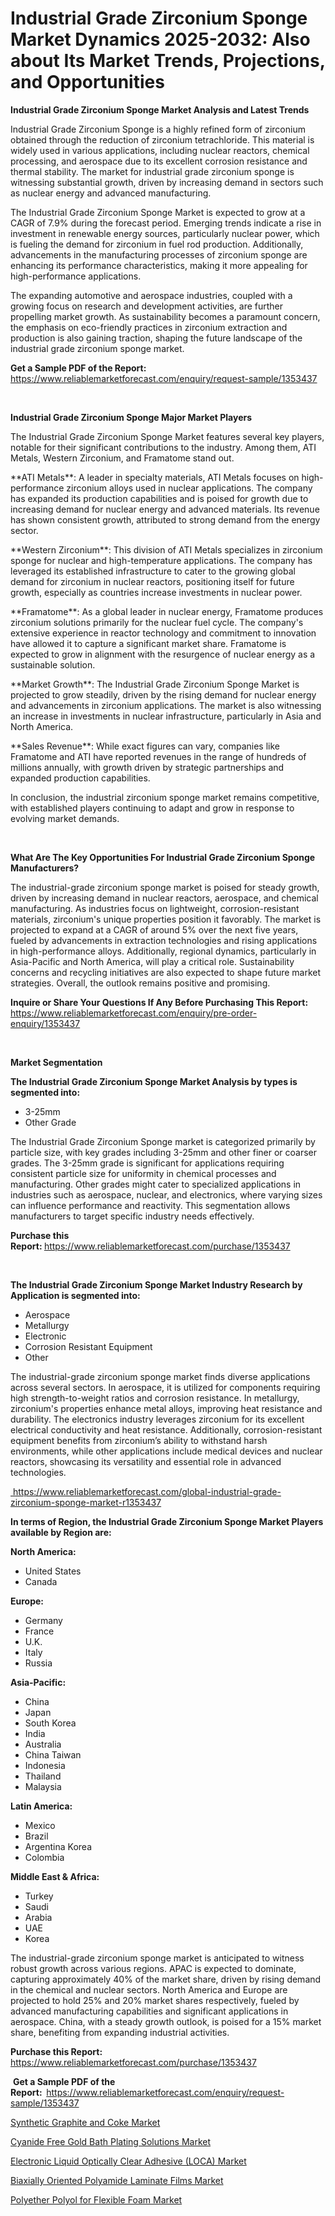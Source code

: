 <p><h1>Industrial Grade Zirconium Sponge Market Dynamics 2025-2032: Also about Its Market Trends, Projections, and Opportunities</h1></p><p><strong>Industrial Grade Zirconium Sponge Market Analysis and Latest Trends</strong></p>
<p><p>Industrial Grade Zirconium Sponge is a highly refined form of zirconium obtained through the reduction of zirconium tetrachloride. This material is widely used in various applications, including nuclear reactors, chemical processing, and aerospace due to its excellent corrosion resistance and thermal stability. The market for industrial grade zirconium sponge is witnessing substantial growth, driven by increasing demand in sectors such as nuclear energy and advanced manufacturing. </p><p>The Industrial Grade Zirconium Sponge Market is expected to grow at a CAGR of 7.9% during the forecast period. Emerging trends indicate a rise in investment in renewable energy sources, particularly nuclear power, which is fueling the demand for zirconium in fuel rod production. Additionally, advancements in the manufacturing processes of zirconium sponge are enhancing its performance characteristics, making it more appealing for high-performance applications. </p><p>The expanding automotive and aerospace industries, coupled with a growing focus on research and development activities, are further propelling market growth. As sustainability becomes a paramount concern, the emphasis on eco-friendly practices in zirconium extraction and production is also gaining traction, shaping the future landscape of the industrial grade zirconium sponge market.</p></p>
<p><strong>Get a Sample PDF of the Report:&nbsp;</strong> <a href="https://www.reliablemarketforecast.com/enquiry/request-sample/1353437?utm_campaign=1832&utm_medium=2&utm_source=Github&utm_content=ia&utm_term=03042025&utm_id=industrial-grade-zirconium-sponge">https://www.reliablemarketforecast.com/enquiry/request-sample/1353437</a></p>
<p>&nbsp;</p>
<p><strong>Industrial Grade Zirconium Sponge Major Market Players</strong></p>
<p><p>The Industrial Grade Zirconium Sponge Market features several key players, notable for their significant contributions to the industry. Among them, ATI Metals, Western Zirconium, and Framatome stand out.</p><p>**ATI Metals**: A leader in specialty materials, ATI Metals focuses on high-performance zirconium alloys used in nuclear applications. The company has expanded its production capabilities and is poised for growth due to increasing demand for nuclear energy and advanced materials. Its revenue has shown consistent growth, attributed to strong demand from the energy sector.</p><p>**Western Zirconium**: This division of ATI Metals specializes in zirconium sponge for nuclear and high-temperature applications. The company has leveraged its established infrastructure to cater to the growing global demand for zirconium in nuclear reactors, positioning itself for future growth, especially as countries increase investments in nuclear power.</p><p>**Framatome**: As a global leader in nuclear energy, Framatome produces zirconium solutions primarily for the nuclear fuel cycle. The company's extensive experience in reactor technology and commitment to innovation have allowed it to capture a significant market share. Framatome is expected to grow in alignment with the resurgence of nuclear energy as a sustainable solution.</p><p>**Market Growth**: The Industrial Grade Zirconium Sponge Market is projected to grow steadily, driven by the rising demand for nuclear energy and advancements in zirconium applications. The market is also witnessing an increase in investments in nuclear infrastructure, particularly in Asia and North America.</p><p>**Sales Revenue**: While exact figures can vary, companies like Framatome and ATI have reported revenues in the range of hundreds of millions annually, with growth driven by strategic partnerships and expanded production capabilities.</p><p>In conclusion, the industrial zirconium sponge market remains competitive, with established players continuing to adapt and grow in response to evolving market demands.</p></p>
<p>&nbsp;</p>
<p><strong>What Are The Key Opportunities For Industrial Grade Zirconium Sponge Manufacturers?</strong></p>
<p><p>The industrial-grade zirconium sponge market is poised for steady growth, driven by increasing demand in nuclear reactors, aerospace, and chemical manufacturing. As industries focus on lightweight, corrosion-resistant materials, zirconium's unique properties position it favorably. The market is projected to expand at a CAGR of around 5% over the next five years, fueled by advancements in extraction technologies and rising applications in high-performance alloys. Additionally, regional dynamics, particularly in Asia-Pacific and North America, will play a critical role. Sustainability concerns and recycling initiatives are also expected to shape future market strategies. Overall, the outlook remains positive and promising.</p></p>
<p><strong>Inquire or Share Your Questions If Any Before Purchasing This Report:</strong> <a href="https://www.reliablemarketforecast.com/enquiry/pre-order-enquiry/1353437?utm_campaign=1832&utm_medium=2&utm_source=Github&utm_content=ia&utm_term=03042025&utm_id=industrial-grade-zirconium-sponge">https://www.reliablemarketforecast.com/enquiry/pre-order-enquiry/1353437</a></p>
<p>&nbsp;</p>
<p><strong>Market Segmentation</strong></p>
<p><strong>The Industrial Grade Zirconium Sponge Market Analysis by types is segmented into:</strong></p>
<p><ul><li>3-25mm</li><li>Other Grade</li></ul></p>
<p><p>The Industrial Grade Zirconium Sponge market is categorized primarily by particle size, with key grades including 3-25mm and other finer or coarser grades. The 3-25mm grade is significant for applications requiring consistent particle size for uniformity in chemical processes and manufacturing. Other grades might cater to specialized applications in industries such as aerospace, nuclear, and electronics, where varying sizes can influence performance and reactivity. This segmentation allows manufacturers to target specific industry needs effectively.</p></p>
<p><strong>Purchase this Report:&nbsp;</strong><a href="https://www.reliablemarketforecast.com/purchase/1353437?utm_campaign=1832&utm_medium=2&utm_source=Github&utm_content=ia&utm_term=03042025&utm_id=industrial-grade-zirconium-sponge">https://www.reliablemarketforecast.com/purchase/1353437</a></p>
<p>&nbsp;</p>
<p><strong>The Industrial Grade Zirconium Sponge Market Industry Research by Application is segmented into:</strong></p>
<p><ul><li>Aerospace</li><li>Metallurgy</li><li>Electronic</li><li>Corrosion Resistant Equipment</li><li>Other</li></ul></p>
<p><p>The industrial-grade zirconium sponge market finds diverse applications across several sectors. In aerospace, it is utilized for components requiring high strength-to-weight ratios and corrosion resistance. In metallurgy, zirconium's properties enhance metal alloys, improving heat resistance and durability. The electronics industry leverages zirconium for its excellent electrical conductivity and heat resistance. Additionally, corrosion-resistant equipment benefits from zirconium’s ability to withstand harsh environments, while other applications include medical devices and nuclear reactors, showcasing its versatility and essential role in advanced technologies.</p></p>
<p><a href="https://www.reliablemarketforecast.com/global-industrial-grade-zirconium-sponge-market-r1353437?utm_campaign=1832&utm_medium=2&utm_source=Github&utm_content=ia&utm_term=03042025&utm_id=industrial-grade-zirconium-sponge">&nbsp;https://www.reliablemarketforecast.com/global-industrial-grade-zirconium-sponge-market-r1353437</a></p>
<p><strong>In terms of Region, the Industrial Grade Zirconium Sponge Market Players available by Region are:</strong></p>
<p>
    <p> <strong> North America: </strong>
        <ul>
            <li>United States</li>
            <li>Canada</li>
        </ul>
        </p> 
    <p> <strong> Europe: </strong>
        <ul>
            <li>Germany</li>
            <li>France</li>
            <li>U.K.</li>
            <li>Italy</li>
            <li>Russia</li>
        </ul>
        </p> 
    <p> <strong> Asia-Pacific: </strong>
        <ul>
            <li>China</li>
            <li>Japan</li>
            <li>South Korea</li>
            <li>India</li>
            <li>Australia</li>
            <li>China Taiwan</li>
            <li>Indonesia</li>
            <li>Thailand</li>
            <li>Malaysia</li>
        </ul>
        </p> 
    <p> <strong> Latin America: </strong>
        <ul>
            <li>Mexico</li>
            <li>Brazil</li>
            <li>Argentina Korea</li>
            <li>Colombia</li>
        </ul>
        </p> 
    <p> <strong> Middle East & Africa: </strong>
        <ul>
            <li>Turkey</li>
            <li>Saudi</li>
            <li>Arabia</li>
            <li>UAE</li>
            <li>Korea</li>
        </ul>
    </p>
    </p>
<p><p>The industrial-grade zirconium sponge market is anticipated to witness robust growth across various regions. APAC is expected to dominate, capturing approximately 40% of the market share, driven by rising demand in the chemical and nuclear sectors. North America and Europe are projected to hold 25% and 20% market shares respectively, fueled by advanced manufacturing capabilities and significant applications in aerospace. China, with a steady growth outlook, is poised for a 15% market share, benefiting from expanding industrial activities.</p></p>
<p><strong>Purchase this Report: </strong><a href="https://www.reliablemarketforecast.com/purchase/1353437?utm_campaign=1832&utm_medium=2&utm_source=Github&utm_content=ia&utm_term=03042025&utm_id=industrial-grade-zirconium-sponge">https://www.reliablemarketforecast.com/purchase/1353437</a></p>
<p>&nbsp;<strong>Get a Sample PDF of the Report:&nbsp;&nbsp;</strong><a href="https://www.reliablemarketforecast.com/enquiry/request-sample/1353437?utm_campaign=1832&utm_medium=2&utm_source=Github&utm_content=ia&utm_term=03042025&utm_id=industrial-grade-zirconium-sponge">https://www.reliablemarketforecast.com/enquiry/request-sample/1353437</a></p>
<p><strong></strong></p>
<p><p><a href="https://github.com/nsmifidget3/Market-Research-Report-List-1/blob/main/synthetic-graphite-and-coke-market.md?utm_campaign=1832&utm_medium=2&utm_source=Github&utm_content=ia&utm_term=03042025&utm_id=industrial-grade-zirconium-sponge">Synthetic Graphite and Coke Market</a></p><p><a href="https://github.com/wiltsdeenyuw/Market-Research-Report-List-1/blob/main/cyanide-free-gold-bath-plating-solutions-market.md?utm_campaign=1832&utm_medium=2&utm_source=Github&utm_content=ia&utm_term=03042025&utm_id=industrial-grade-zirconium-sponge">Cyanide Free Gold Bath Plating Solutions Market</a></p><p><a href="https://github.com/lotoahshaiek/Market-Research-Report-List-1/blob/main/electronic-liquid-optically-clear-adhesive-loca-market.md?utm_campaign=1832&utm_medium=2&utm_source=Github&utm_content=ia&utm_term=03042025&utm_id=industrial-grade-zirconium-sponge">Electronic Liquid Optically Clear Adhesive (LOCA) Market</a></p><p><a href="https://github.com/orlinvisonju/Market-Research-Report-List-1/blob/main/biaxially-oriented-polyamide-laminate-films-market.md?utm_campaign=1832&utm_medium=2&utm_source=Github&utm_content=ia&utm_term=03042025&utm_id=industrial-grade-zirconium-sponge">Biaxially Oriented Polyamide Laminate Films Market</a></p><p><a href="https://github.com/motosyuliq/Market-Research-Report-List-1/blob/main/polyether-polyol-for-flexible-foam-market.md?utm_campaign=1832&utm_medium=2&utm_source=Github&utm_content=ia&utm_term=03042025&utm_id=industrial-grade-zirconium-sponge">Polyether Polyol for Flexible Foam Market</a></p></p>